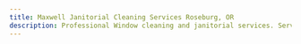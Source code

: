 ```yaml
---
title: Maxwell Janitorial Cleaning Services Roseburg, OR
description: Professional Window cleaning and janitorial services. Serving Roseburg, OR and surrounding areas in Oregon.
---
```


